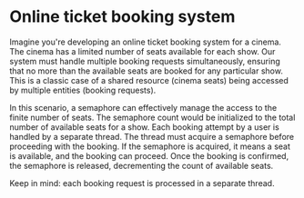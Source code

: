 # Online ticket booking system

Imagine you're developing an online ticket booking system for a cinema. 
The cinema has a limited number of seats available for each show. 
Our system must handle multiple booking requests simultaneously, 
ensuring that no more than the available seats are booked for any 
particular show. This is a classic case of a shared resource (cinema seats) 
being accessed by multiple entities (booking requests).

In this scenario, a semaphore can effectively manage the access to the 
finite number of seats. The semaphore count would be initialized to the 
total number of available seats for a show. Each booking attempt by a 
user is handled by a separate thread. The thread must acquire a semaphore 
before proceeding with the booking. If the semaphore is acquired, it means 
a seat is available, and the booking can proceed. Once the booking is confirmed, 
the semaphore is released, decrementing the count of available seats.

Keep in mind: each booking request is processed in a separate thread.
